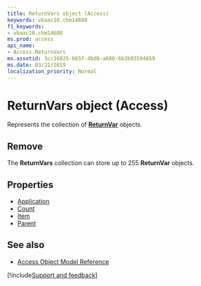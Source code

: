 ```yaml
---
title: ReturnVars object (Access)
keywords: vbaac10.chm14688
f1_keywords:
- vbaac10.chm14688
ms.prod: access
api_name:
- Access.ReturnVars
ms.assetid: 3cc16825-665f-4bd8-a606-6b3b93594659
ms.date: 03/21/2019
localization_priority: Normal
---
```



# ReturnVars object (Access)

Represents the collection of **[ReturnVar](Access.ReturnVar.md)** objects.


## Remove

The **ReturnVars** collection can store up to 255 **ReturnVar** objects.

## Properties

- [Application](Access.ReturnVars.Application.md)
- [Count](Access.ReturnVars.Count.md)
- [Item](Access.ReturnVars.Item.md)
- [Parent](Access.ReturnVars.Parent.md)

## See also

- [Access Object Model Reference](overview/Access/object-model.md)


[!include[Support and feedback](~/includes/feedback-boilerplate.md)]